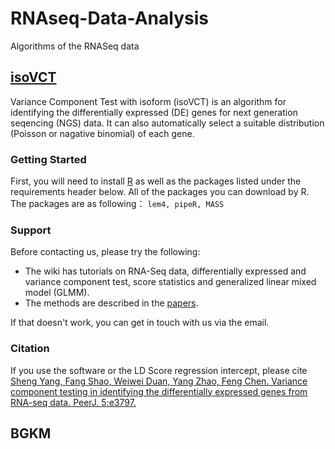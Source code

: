 # RNAseq-Data-Analysis
Algorithms of the RNASeq data

## [isoVCT](https://peerj.com/articles/3797/)

Variance Component Test with isoform (isoVCT) is an algorithm for identifying the differentially expressed (DE) genes for next generation seqencing (NGS) data. It can also automatically select a suitable distribution (Poisson or nagative binomial) of each gene. 

### Getting Started 
First, you will need to install [R](https://cran.r-project.org/mirrors.html) as well as the packages listed under the requirements header below. All of the packages you can download by R. <br>
The packages are as following： `lem4, pipeR, MASS`

### Support
Before contacting us, please try the following: <br>
* The wiki has tutorials on RNA-Seq data, differentially expressed and variance component test, score statistics and generalized linear mixed model (GLMM).<br>
* The methods are described in the [papers](https://peerj.com/articles/3797/). <br>

If that doesn't work, you can get in touch with us via the email.

### Citation
If you use the software or the LD Score regression intercept, please cite <br>
[Sheng Yang, Fang Shao, Weiwei Duan, Yang Zhao, Feng Chen. Variance component testing in identifying the differentially expressed genes from RNA-seq data. PeerJ. 5:e3797.](https://peerj.com/articles/3797/)


BGKM
--------------------

